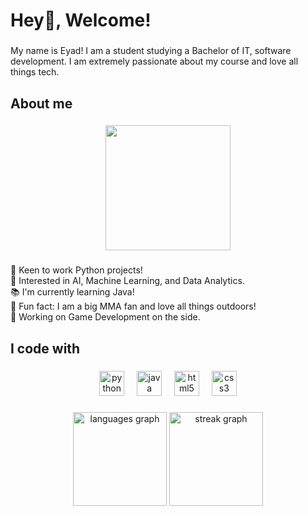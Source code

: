 <h1 align="left">Hey👋, Welcome!</h1>

###

<p align="left">My name is Eyad! I am a student studying a Bachelor of IT, software development. I am extremely passionate about my course and love all things tech.</p>

###

<h2 align="left">About me</h2>

###

<div align="center">
  <img height="200" src="https://media.giphy.com/media/N7UQCEtGgRMRi/giphy.gif"  />
</div>

###

<p align="left">🐍 Keen to work Python projects!<br>🤖 Interested in AI, Machine Learning, and Data Analytics.<br>📚 I'm currently learning Java!<br>🎲 Fun fact: I am a big MMA fan and love all things outdoors!<br>👾 Working on Game Development on the side.</p>

###

<h2 align="left">I code with</h2>

###

<div align="center">
  <img src="https://cdn.jsdelivr.net/gh/devicons/devicon/icons/python/python-original.svg" height="40" alt="python logo"  />
  <img width="12" />
  <img src="https://cdn.jsdelivr.net/gh/devicons/devicon/icons/java/java-original.svg" height="40" alt="java logo"  />
  <img width="12" />
  <img src="https://cdn.jsdelivr.net/gh/devicons/devicon/icons/html5/html5-original.svg" height="40" alt="html5 logo"  />
  <img width="12" />
  <img src="https://cdn.jsdelivr.net/gh/devicons/devicon/icons/css3/css3-original.svg" height="40" alt="css3 logo"  />
</div>

###

<div align="center">
  <img src="https://github-readme-stats.vercel.app/api/top-langs?username=eyadhajj&locale=en&hide_title=false&layout=compact&card_width=320&langs_count=5&theme=dracula&hide_border=false&order=2" height="150" alt="languages graph"  />
  <img src="https://streak-stats.demolab.com?user=eyadhajj&locale=en&mode=daily&theme=dracula&hide_border=false&border_radius=5&order=3" height="150" alt="streak graph"  />
</div>

###

###
